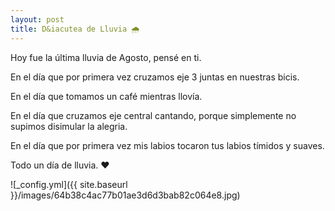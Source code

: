 ```yaml
---
layout: post
title: D&iacutea de Lluvia 🌧
---
```


<p style='text-align: justify;'></p>
  
<p></p>

<p style='text-align: justify;'>
  
<p>Hoy fue la última lluvia de Agosto, pensé en ti. </p>
<p>En el día que por primera vez cruzamos eje 3  juntas en nuestras bicis. </p>
<p>En el día que tomamos un café mientras llovía. </p>
<p>En el día que cruzamos eje central cantando, porque simplemente no supimos disimular la alegria. </p>
<p>En el día que por primera vez  mis labios tocaron tus labios tímidos y suaves.  </p>
<p>Todo un día de lluvia.  ❤</p>

</p>

![_config.yml]({{ site.baseurl }}/images/64b38c4ac77b01ae3d6d3bab82c064e8.jpg) 

